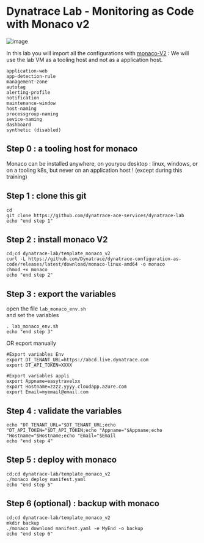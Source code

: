 #  Dynatrace Lab - Monitoring as Code with Monaco v2

![image](https://user-images.githubusercontent.com/40337213/145724361-890e0ba2-80ce-4b80-bd2b-ce8fd313180e.png)

In this lab you will import all the configurations with [monaco-V2](https://www.dynatrace.com/support/help/manage/configuration-as-code) : 
We will use the lab VM as a tooling host and not as a application host.      

    application-web
    app-detection-rule
    management-zone
    autotag
    alerting-profile
    notification
    maintenance-window
    host-naming
    processgroup-naming
    sevice-naming
    dashboard
    synthetic (disabled)


## Step 0 : a tooling host for monaco 

Monaco can be installed anywhere, on youryou desktop : linux, windows, or on a tooling k8s, but never on an application host ! (except during this training)

## Step 1 : clone this git

    cd
    git clone https://github.com/dynatrace-ace-services/dynatrace-lab
    echo "end step 1"
    

## Step 2 : install monaco V2

    cd;cd dynatrace-lab/template_monaco_v2
    curl -L https://github.com/Dynatrace/dynatrace-configuration-as-code/releases/latest/download/monaco-linux-amd64 -o monaco
    chmod +x monaco
    echo "end step 2"
    
## Step 3 : export the variables 

open the file `lab_monaco_env.sh`  
and set the variables
  
    . lab_monaco_env.sh
    echo "end step 3"

OR ecport manually 

    #Export variables Env
    export DT_TENANT_URL=https://abcd.live.dynatrace.com
    export DT_API_TOKEN=XXXX

    #Export variables appli
    export Appname=easytravelxx
    export Hostname=zzzz.yyyy.cloudapp.azure.com
    export Email=myemail@email.com

## Step 4 : validate the variables

    echo "DT_TENANT_URL="$DT_TENANT_URL;echo "DT_API_TOKEN="$DT_API_TOKEN;echo "Appname="$Appname;echo "Hostname="$Hostname;echo "Email="$Email
    echo "end step 4"
    
## Step 5 : deploy with monaco 

    cd;cd dynatrace-lab/template_monaco_v2
    ./monaco deploy manifest.yaml
    echo "end step 5"

## Step 6 (optional) : backup with monaco 

    cd;cd dynatrace-lab/template_monaco_v2
    mkdir backup
    ./monaco download manifest.yaml -e MyEnd -o backup
    echo "end step 6"
